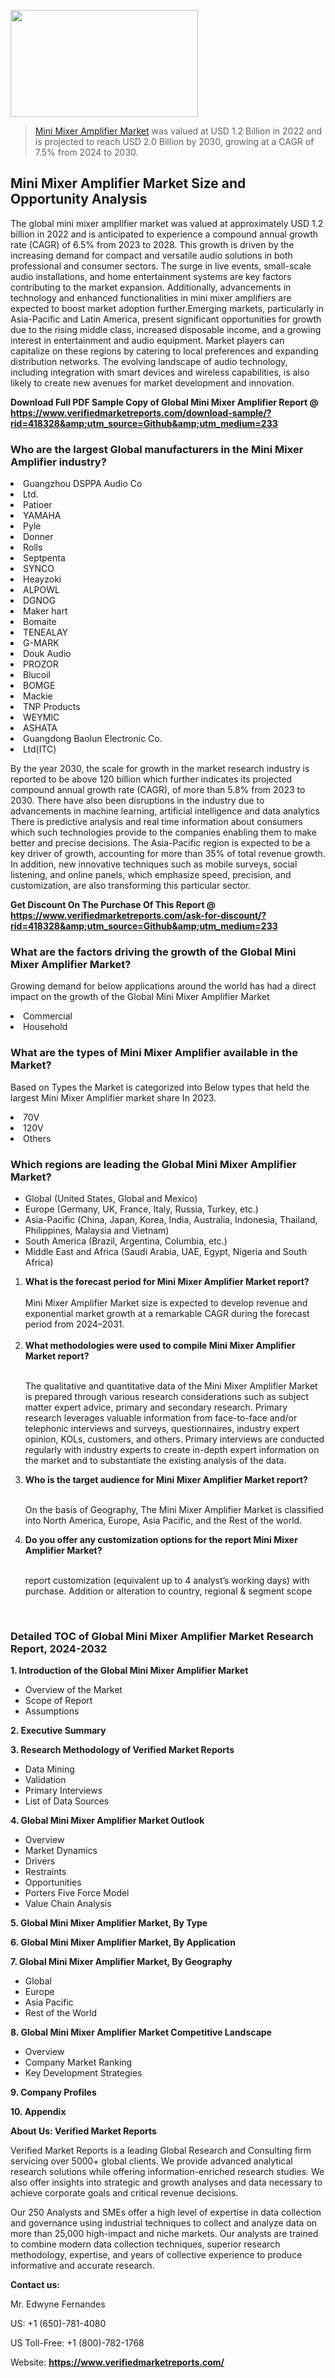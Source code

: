 <img src="https://ffe5etoiles.com/wp-content/uploads/2024/12/MST1-300x171.png" alt="" width="300" height="171" class="alignnone size-medium wp-image-20088" /><blockquote><p><p><a href="https://www.verifiedmarketreports.com/download-sample/?rid=418328&utm_source=Github&utm_medium=233" target="_blank">Mini Mixer Amplifier Market</a> was valued at USD 1.2 Billion in 2022 and is projected to reach USD 2.0 Billion by 2030, growing at a CAGR of 7.5% from 2024 to 2030.</p></blockquote><p><h2>Mini Mixer Amplifier Market Size and Opportunity Analysis</h2>The global mini mixer amplifier market was valued at approximately USD 1.2 billion in 2022 and is anticipated to experience a compound annual growth rate (CAGR) of 6.5% from 2023 to 2028. This growth is driven by the increasing demand for compact and versatile audio solutions in both professional and consumer sectors. The surge in live events, small-scale audio installations, and home entertainment systems are key factors contributing to the market expansion. Additionally, advancements in technology and enhanced functionalities in mini mixer amplifiers are expected to boost market adoption further.Emerging markets, particularly in Asia-Pacific and Latin America, present significant opportunities for growth due to the rising middle class, increased disposable income, and a growing interest in entertainment and audio equipment. Market players can capitalize on these regions by catering to local preferences and expanding distribution networks. The evolving landscape of audio technology, including integration with smart devices and wireless capabilities, is also likely to create new avenues for market development and innovation.</p><p class=""><strong>Download Full PDF Sample Copy of Global Mini Mixer Amplifier Report @ <a href="https://www.verifiedmarketreports.com/download-sample/?rid=418328&amp;utm_source=Github&amp;utm_medium=233" target="_blank">https://www.verifiedmarketreports.com/download-sample/?rid=418328&amp;utm_source=Github&amp;utm_medium=233</a></strong></p><h3 id="" class="">Who are the largest Global manufacturers in the Mini Mixer Amplifier industry?</h3><p><li>Guangzhou DSPPA Audio Co</li><li> Ltd.</li><li> Patioer</li><li> YAMAHA</li><li> Pyle</li><li> Donner</li><li> Rolls</li><li> Septpenta</li><li> SYNCO</li><li> Heayzoki</li><li> ALPOWL</li><li> DGNOG</li><li> Maker hart</li><li> Bomaite</li><li> TENEALAY</li><li> G-MARK</li><li> Douk Audio</li><li> PROZOR</li><li> Blucoil</li><li> BOMGE</li><li> Mackie</li><li> TNP Products</li><li> WEYMIC</li><li> ASHATA</li><li> Guangdong Baolun Electronic Co.</li><li>Ltd(ITC)</li></p><div class=""><div class="" dir="" data-message-author-role="" data-message-id="" data-message-model-slug=""><div class=""><div class=""><div class=""><div class="" dir="" data-message-author-role="" data-message-id="" data-message-model-slug=""><div class=""><div class=""><p>By the year 2030, the scale for growth in the market research industry is reported to be above 120 billion which further indicates its projected compound annual growth rate (CAGR), of more than 5.8% from 2023 to 2030. There have also been disruptions in the industry due to advancements in machine learning, artificial intelligence and data analytics There is predictive analysis and real time information about consumers which such technologies provide to the companies enabling them to make better and precise decisions. The Asia-Pacific region is expected to be a key driver of growth, accounting for more than 35% of total revenue growth. In addition, new innovative techniques such as mobile surveys, social listening, and online panels, which emphasize speed, precision, and customization, are also transforming this particular sector.</p><p><strong>Get Discount On The Purchase Of This Report @&nbsp; <a href="https://www.verifiedmarketreports.com/ask-for-discount/?rid=418328&amp;utm_source=Github&amp;utm_medium=233" target="_blank">https://www.verifiedmarketreports.com/ask-for-discount/?rid=418328&amp;utm_source=Github&amp;utm_medium=233</a></strong></p></div></div></div></div></div></div></div></div><h3 id="" class="">What are the factors driving the growth of the Global Mini Mixer Amplifier Market?</h3><p id="" class="">Growing demand for below applications around the world has had a direct impact on the growth of the Global Mini Mixer Amplifier Market</p><p id="" class=""><li>Commercial</li><li> Household</li></p><h3 id="" class="">What are the types of Mini Mixer Amplifier available in the Market?</h3><p id="" class="">Based on Types the Market is categorized into Below types that held the largest Mini Mixer Amplifier market share In 2023.</p><p id="" class=""><li>70V</li><li> 120V</li><li> Others</li></p><h3 id="" class="">Which regions are leading the Global Mini Mixer Amplifier Market?</h3><ul><li>Global (United States, Global and Mexico)</li><li>Europe (Germany, UK, France, Italy, Russia, Turkey, etc.)</li><li>Asia-Pacific (China, Japan, Korea, India, Australia, Indonesia, Thailand, Philippines, Malaysia and Vietnam)</li><li>South America (Brazil, Argentina, Columbia, etc.)</li><li>Middle East and Africa (Saudi Arabia, UAE, Egypt, Nigeria and South Africa)</li></ul><p><ol><li><strong>What is the forecast period for Mini Mixer Amplifier Market report?<br /></strong><br /><span data-sheets-root="1" data-sheets-value="{&quot;1&quot;:2,&quot;2&quot;:&quot;XXXX size is expected to develop revenue and exponential market growth at a remarkable CAGR during the forecast period from 2024&ndash;2030.&quot;}" data-sheets-userformat="{&quot;2&quot;:12674,&quot;4&quot;:{&quot;1&quot;:2,&quot;2&quot;:16776960},&quot;10&quot;:2,&quot;11&quot;:0,&quot;15&quot;:&quot;Arial&quot;,&quot;16&quot;:12}">Mini Mixer Amplifier Market size is expected to develop revenue and exponential market growth at a remarkable CAGR during the forecast period from 2024&ndash;2031.</span><br /><br /></li><li><strong>What methodologies were used to compile Mini Mixer Amplifier Market report?<br /><br /></strong><p>The qualitative and quantitative data of the&nbsp;Mini Mixer Amplifier Market is prepared through various research considerations such as subject matter expert advice, primary and secondary research. Primary research leverages valuable information from face-to-face and/or telephonic interviews and surveys, questionnaires, industry expert opinion, KOLs, customers, and others. Primary interviews are conducted regularly with industry experts to create in-depth expert information on the market and to substantiate the existing analysis of the data.&nbsp;</p></li><li><strong>Who is the target audience for Mini Mixer Amplifier Market report?<br /><br /></strong><p>On the basis of Geography, The&nbsp;Mini Mixer Amplifier Market is classified into North America, Europe, Asia Pacific, and the Rest of the world.</p></li><li><strong>Do you offer any customization options for the report Mini Mixer Amplifier Market?<br /><br /></strong><p>report customization (equivalent up to 4 analyst&rsquo;s working days) with purchase. Addition or alteration to country, regional &amp; segment scope</p><p>&nbsp;</p></li></ol></p><h3 id="" class="">Detailed TOC of Global Mini Mixer Amplifier Market Research Report, 2024-2032</h3><p id="" class=""><strong>1. Introduction of the Global Mini Mixer Amplifier Market</strong></p><ul><li>Overview of the Market</li><li>Scope of Report</li><li>Assumptions</li></ul><p id="" class=""><strong>2. Executive Summary</strong></p><p id="" class=""><strong>3. Research Methodology of&nbsp;Verified Market Reports</strong></p><ul><li>Data Mining</li><li>Validation</li><li>Primary Interviews</li><li>List of Data Sources</li></ul><p id="" class=""><strong>4. Global Mini Mixer Amplifier Market Outlook</strong></p><ul><li>Overview</li><li>Market Dynamics</li><li>Drivers</li><li>Restraints</li><li>Opportunities</li><li>Porters Five Force Model</li><li>Value Chain Analysis</li></ul><p id="" class=""><strong>5. Global Mini Mixer Amplifier Market, By&nbsp;Type</strong></p><p id="" class=""><strong>6. Global Mini Mixer Amplifier Market, By Application</strong></p><p id="" class=""><strong>7. Global Mini Mixer Amplifier Market, By Geography</strong></p><ul><li>Global</li><li>Europe</li><li>Asia Pacific</li><li>Rest of the World</li></ul><p id="" class=""><strong>8. Global Mini Mixer Amplifier Market Competitive Landscape</strong></p><ul><li>Overview</li><li>Company Market Ranking</li><li>Key Development Strategies</li></ul><p id="" class=""><strong>9. Company Profiles</strong></p><p id="" class=""><strong>10. Appendix</strong></p><p id="" class=""><strong>About Us: Verified Market Reports</strong></p><p id="" class="">Verified Market Reports is a leading Global Research and Consulting firm servicing over 5000+ global clients. We provide advanced analytical research solutions while offering information-enriched research studies. We also offer insights into strategic and growth analyses and data necessary to achieve corporate goals and critical revenue decisions.</p><p id="" class="">Our 250 Analysts and SMEs offer a high level of expertise in data collection and governance using industrial techniques to collect and analyze data on more than 25,000 high-impact and niche markets. Our analysts are trained to combine modern data collection techniques, superior research methodology, expertise, and years of collective experience to produce informative and accurate research.</p><p id="" class=""><strong>Contact us:</strong></p><p id="" class="">Mr. Edwyne Fernandes</p><p id="" class="">US: +1 (650)-781-4080</p><p id="" class="">US Toll-Free: +1 (800)-782-1768</p><p id="" class="">Website: <a target="" data-test-app-aware-link=""><strong>https://www.verifiedmarketreports.com/</strong></a></p>
